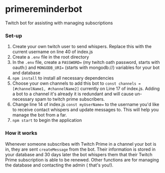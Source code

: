 # primereminderbot
Twitch bot for assisting with managing subscriptions

### Set-up
1. Create your own twitch user to send whispers. Replace this with the current username on line 40 of index.js
2. Create a `.env` file in the root directory
3. In the `.env` file, create a `PASSWORD=` (my twitch oath password, starts with oauth:) and `MONGODB_URI=` (starts with mongodb://) variables for your bot and database
4. `npm install` to install all necessary dependencies
5. Choose your own channels to add this bot to `const channels = [#channelName1, #channelName2]` currently on Line 17 of index.js. Adding a bot to a channel it's already it is redundant and will cause un-necessary spam to twitch prime subscribers.
6. Change line 14 of index.js `const myUserName=` to the username you'd like to receive contact whispers and update messages to. This will help you manage the bot from a far.
7. `npm start` to begin the application

### How it works
Whenever someone subscribes with Twitch Prime in a channel your bot is in, they are sent `createMessage` from the bot.
Their information is stored in your database and 30 days later the bot whispers them that their Twitch Prime subscription is able to be renewed.
Other functions are for managing the database and contacting the admin ( that's you!).